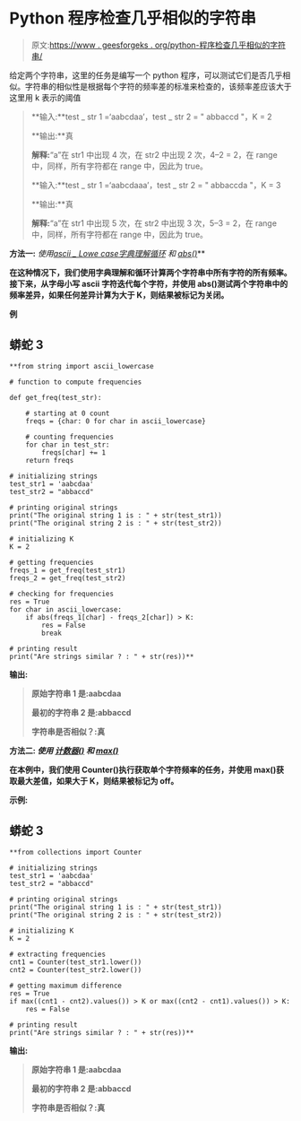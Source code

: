 # Python 程序检查几乎相似的字符串

> 原文:[https://www . geesforgeks . org/python-程序检查几乎相似的字符串/](https://www.geeksforgeeks.org/python-program-to-check-for-almost-similar-strings/)

给定两个字符串，这里的任务是编写一个 python 程序，可以测试它们是否几乎相似。字符串的相似性是根据每个字符的频率差的标准来检查的，该频率差应该大于这里用 k 表示的阈值

> **输入:**test _ str 1 =‘aabcdaa’，test _ str 2 = " abbaccd "，K = 2
> 
> **输出:**真
> 
> **解释:**“a”在 str1 中出现 4 次，在 str2 中出现 2 次，4–2 = 2，在 range 中，同样，所有字符都在 range 中，因此为 true。
> 
> **输入:**test _ str 1 =‘aabcdaaa’，test _ str 2 = " abbaccda "，K = 3
> 
> **输出:**真
> 
> **解释:**“a”在 str1 中出现 5 次，在 str2 中出现 3 次，5–3 = 2，在 range 中，同样，所有字符都在 range 中，因此为 true。

**方法一:** *使用*[*ascii _ Lowe case*](https://www.geeksforgeeks.org/python-string-ascii_lowercase/)*[*字典理解*](https://www.geeksforgeeks.org/python-dictionary-comprehension/)*[*循环*](https://www.geeksforgeeks.org/loops-in-python/) *和* [*abs()*](https://www.geeksforgeeks.org/abs-in-python/)**

**在这种情况下，我们使用字典理解和循环计算两个字符串中所有字符的所有频率。接下来，从字母小写 ascii 字符迭代每个字符，并使用 abs()测试两个字符串中的频率差异，如果任何差异计算为大于 K，则结果被标记为关闭。**

****例****

## **蟒蛇 3**

```
**from string import ascii_lowercase

# function to compute frequencies

def get_freq(test_str):

    # starting at 0 count
    freqs = {char: 0 for char in ascii_lowercase}

    # counting frequencies
    for char in test_str:
        freqs[char] += 1
    return freqs

# initializing strings
test_str1 = 'aabcdaa'
test_str2 = "abbaccd"

# printing original strings
print("The original string 1 is : " + str(test_str1))
print("The original string 2 is : " + str(test_str2))

# initializing K
K = 2

# getting frequencies
freqs_1 = get_freq(test_str1)
freqs_2 = get_freq(test_str2)

# checking for frequencies
res = True
for char in ascii_lowercase:
    if abs(freqs_1[char] - freqs_2[char]) > K:
        res = False
        break

# printing result
print("Are strings similar ? : " + str(res))**
```

****输出:****

> **原始字符串 1 是:aabcdaa**
> 
> **最初的字符串 2 是:abbaccd**
> 
> **字符串是否相似？:真**

****方法二:** *使用* [*计数器()*](https://www.geeksforgeeks.org/python-counter-objects-elements/) *和* [*max()*](https://www.geeksforgeeks.org/max-min-python/)**

**在本例中，我们使用 Counter()执行获取单个字符频率的任务，并使用 max()获取最大差值，如果大于 K，则结果被标记为 off。**

****示例:****

## **蟒蛇 3**

```
**from collections import Counter

# initializing strings
test_str1 = 'aabcdaa'
test_str2 = "abbaccd"

# printing original strings
print("The original string 1 is : " + str(test_str1))
print("The original string 2 is : " + str(test_str2))

# initializing K
K = 2

# extracting frequencies
cnt1 = Counter(test_str1.lower())
cnt2 = Counter(test_str2.lower())

# getting maximum difference
res = True
if max((cnt1 - cnt2).values()) > K or max((cnt2 - cnt1).values()) > K:
    res = False

# printing result
print("Are strings similar ? : " + str(res))**
```

****输出:****

> **原始字符串 1 是:aabcdaa**
> 
> **最初的字符串 2 是:abbaccd**
> 
> **字符串是否相似？:真**